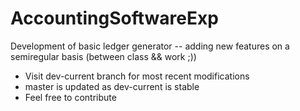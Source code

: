 # AccountingSoftwareExp
Development of basic ledger generator -- adding new features on a semiregular basis (between class &amp;&amp; work ;))
- Visit dev-current branch for most recent modifications
- master is updated as dev-current is stable
- Feel free to contribute
